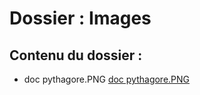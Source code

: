 # Dossier : Images
 
 ## Contenu du dossier : 
- doc pythagore.PNG [doc pythagore.PNG](./doc_pythagore.PNG)
